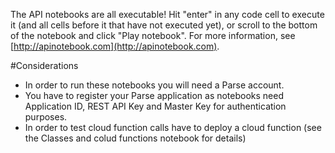 The API notebooks are all executable! Hit "enter" in any code cell to execute it (and all cells before it that have not executed yet), or scroll to the bottom of the notebook and click "Play notebook". For more information, see [http://apinotebook.com](http://apinotebook.com).

#Considerations

- In order to run these notebooks you will need a Parse account.
- You have to register your Parse application as notebooks need Application ID, REST API Key and Master Key for authentication purposes.
- In order to test cloud function calls have to deploy a cloud function (see the Classes and colud functions notebook for details)
